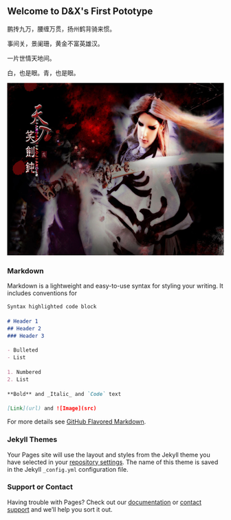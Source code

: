 ## Welcome to D&X's First Pototype


<body>
  
<p> 鹏抟九万，腰缠万贯，扬州鹤背骑来惯。 </p>
<p> 事间关，景阑珊，黄金不富英雄汉。 </p>
<p> 一片世情天地间。 </p>
<p> 白，也是眼。青，也是眼。</p>
<img src="795f9c65bc8cffc6f63654c9.jpg" width="600" height="400" />


</body>

### Markdown

Markdown is a lightweight and easy-to-use syntax for styling your writing. It includes conventions for

```markdown
Syntax highlighted code block

# Header 1
## Header 2
### Header 3

- Bulleted
- List

1. Numbered
2. List

**Bold** and _Italic_ and `Code` text

[Link](url) and ![Image](src)
```

For more details see [GitHub Flavored Markdown](https://guides.github.com/features/mastering-markdown/).

### Jekyll Themes

Your Pages site will use the layout and styles from the Jekyll theme you have selected in your [repository settings](https://github.com/Kyasubaru/D-X-pototype/settings). The name of this theme is saved in the Jekyll `_config.yml` configuration file.

### Support or Contact

Having trouble with Pages? Check out our [documentation](https://help.github.com/categories/github-pages-basics/) or [contact support](https://github.com/contact) and we’ll help you sort it out.
